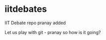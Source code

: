 iitdebates
==========

IIT Debate repo
pranay added

Let us play with git - pranay
so how is it going?
